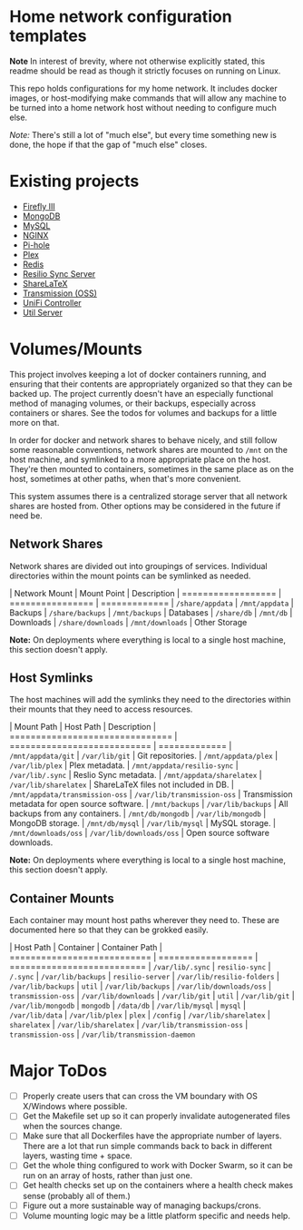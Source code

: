 # Home network configuration templates

**Note** In interest of brevity, where not otherwise explicitly stated, this readme should be read as though it strictly focuses on running on Linux.

This repo holds configurations for my home network.
It includes docker images, or host-modifying make commands that will allow any machine to be turned into a home network host without needing to configure much else.

*Note:* There's still a lot of "much else", but every time something new is done, the hope if that the gap of "much else" closes.

# Existing projects

- [Firefly III](/firefly-iii)
- [MongoDB](/mongodb)
- [MySQL](/mysql)
- [NGINX](/nginx)
- [Pi-hole](/pi-hole)
- [Plex](/plex)
- [Redis](/redis)
- [Resilio Sync Server](/resilio-server)
- [ShareLaTeX](/sharelatex)
- [Transmission (OSS)](/transmission-oss)
- [UniFi Controller](/unifi)
- [Util Server](/util)

[//]: # (# Service Name)
[//]: # ()
[//]: # (Description of the service/image/configuration, whatever)
[//]: # ()
[//]: # (# ToDos)
[//]: # ()
[//]: # (- [ ] Something that should be fixed with the current configuration/usage of the service)

# Volumes/Mounts

This project involves keeping a lot of docker containers running, and ensuring that their contents are appropriately organized so that they can be backed up.
The project currently doesn't have an especially functional method of managing volumes, or their backups, especially across containers or shares.
See the todos for volumes and backups for a little more on that.

In order for docker and network shares to behave nicely, and still follow some reasonable conventions, network shares are mounted to `/mnt` on the host machine, and symlinked to a more appropriate place on the host.
They're then mounted to containers, sometimes in the same place as on the host, sometimes at other paths, when that's more convenient.

This system assumes there is a centralized storage server that all network shares are hosted from.
Other options may be considered in the future if need be.

## Network Shares

Network shares are divided out into groupings of services.
Individual directories within the mount points can be symlinked as needed.

| Network Mount      | Mount Point      | Description
| ================== | ================ | =============
| `/share/appdata`   | `/mnt/appdata`   | Backups
| `/share/backups`   | `/mnt/backups`   | Databases
| `/share/db`        | `/mnt/db`        | Downloads
| `/share/downloads` | `/mnt/downloads` | Other Storage

**Note:** On deployments where everything is local to a single host machine, this section doesn't apply.

## Host Symlinks

The host machines will add the symlinks they need to the directories within their mounts that they need to access resources.

| Mount Path                      | Host Path                   | Description
| =============================== | =========================== | =============
| `/mnt/appdata/git`              | `/var/lib/git`              | Git repositories.
| `/mnt/appdata/plex`             | `/var/lib/plex`             | Plex metadata.
| `/mnt/appdata/resilio-sync`     | `/var/lib/.sync`            | Reslio Sync metadata.
| `/mnt/appdata/sharelatex`       | `/var/lib/sharelatex`       | ShareLaTeX files not included in DB.
| `/mnt/appdata/transmission-oss` | `/var/lib/transmission-oss` | Transmission metadata for open source software.
| `/mnt/backups`                  | `/var/lib/backups`          | All backups from any containers.
| `/mnt/db/mongodb`               | `/var/lib/mongodb`          | MongoDB storage.
| `/mnt/db/mysql`                 | `/var/lib/mysql`            | MySQL storage.
| `/mnt/downloads/oss`            | `/var/lib/downloads/oss`    | Open source software downloads.

**Note:** On deployments where everything is local to a single host machine, this section doesn't apply.

## Container Mounts

Each container may mount host paths wherever they need to.
These are documented here so that they can be grokked easily.

| Host Path                   | Container          | Container Path
| =========================== | ================== | ==========================
| `/var/lib/.sync`            | `resilio-sync`     | `/.sync`
| `/var/lib/backups`          | `resilio-server`   | `/var/lib/resilio-folders`
| `/var/lib/backups`          | `util`             | `/var/lib/backups`
| `/var/lib/downloads/oss`    | `transmission-oss` | `/var/lib/downloads`
| `/var/lib/git`              | `util`             | `/var/lib/git`
| `/var/lib/mongodb`          | `mongodb`          | `/data/db`
| `/var/lib/mysql`            | `mysql`            | `/var/lib/data`
| `/var/lib/plex`             | `plex`             | `/config`
| `/var/lib/sharelatex`       | `sharelatex`       | `/var/lib/sharelatex`
| `/var/lib/transmission-oss` | `transmission-oss` | `/var/lib/transmission-daemon`


# Major ToDos

- [ ] Properly create users that can cross the VM boundary with OS X/Windows where possible. 
- [ ] Get the Makefile set up so it can properly invalidate autogenerated files when the sources change.
- [ ] Make sure that all Dockerfiles have the appropriate number of layers. There are a lot that run simple commands back to back in different layers, wasting time + space.
- [ ] Get the whole thing configured to work with Docker Swarm, so it can be run on an array of hosts, rather than just one.
- [ ] Get health checks set up on the containers where a health check makes sense (probably all of them.)
- [ ] Figure out a more sustainable way of managing backups/crons.
- [ ] Volume mounting logic may be a little platform specific and needs help.
